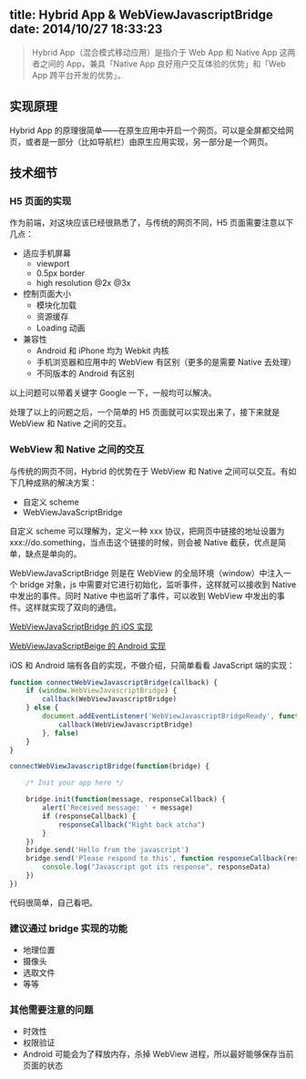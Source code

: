 title: Hybrid App & WebViewJavascriptBridge
date: 2014/10/27 18:33:23
---

> Hybrid App（混合模式移动应用）是指介于 Web App 和 Native App 这两者之间的 App，兼具「Native App 良好用户交互体验的优势」和「Web App 跨平台开发的优势」。

<!--more-->

## 实现原理

Hybrid App 的原理很简单——在原生应用中开启一个网页。可以是全屏都交给网页，或者是一部分（比如导航栏）由原生应用实现，另一部分是一个网页。

## 技术细节

### H5 页面的实现

作为前端，对这块应该已经很熟悉了，与传统的网页不同，H5 页面需要注意以下几点：

- 适应手机屏幕
    - viewport
    - 0.5px border
    - high resolution @2x @3x
- 控制页面大小
    - 模块化加载
    - 资源缓存
    - Loading 动画
- 兼容性
    - Android 和 iPhone 均为 Webkit 内核
    - 手机浏览器和应用中的 WebView 有区别（更多的是需要 Native 去处理）
    - 不同版本的 Android 有区别

以上问题可以带着关键字 Google 一下，一般均可以解决。

处理了以上的问题之后，一个简单的 H5 页面就可以实现出来了，接下来就是 WebView 和 Native 之间的交互。

### WebView 和 Native 之间的交互

与传统的网页不同，Hybrid 的优势在于 WebView 和 Native 之间可以交互。有如下几种成熟的解决方案：

- 自定义 scheme
- WebViewJavaScriptBridge

自定义 scheme 可以理解为，定义一种 xxx 协议，把网页中链接的地址设置为 xxx://do.something，当点击这个链接的时候，则会被 Native 截获，优点是简单，缺点是单向的。

WebViewJavaScriptBridge 则是在 WebView 的全局环境（window）中注入一个 bridge 对象，js 中需要对它进行初始化，监听事件，这样就可以接收到 Native 中发出的事件。同时 Native 中也监听了事件，可以收到 WebView 中发出的事件。这样就实现了双向的通信。

[WebViewJavaScriptBridge 的 iOS 实现](https://github.com/marcuswestin/WebViewJavascriptBridge)

[WebViewJavaScriptBeige 的 Android 实现](https://github.com/fangj/WebViewJavascriptBridge)

iOS 和 Android 端有各自的实现，不做介绍，只简单看看 JavaScript 端的实现：

```js
function connectWebViewJavascriptBridge(callback) {
    if (window.WebViewJavascriptBridge) {
        callback(WebViewJavascriptBridge)
    } else {
        document.addEventListener('WebViewJavascriptBridgeReady', function() {
            callback(WebViewJavascriptBridge)
        }, false)
    }
}

connectWebViewJavascriptBridge(function(bridge) {

    /* Init your app here */

    bridge.init(function(message, responseCallback) {
        alert('Received message: ' + message)
        if (responseCallback) {
            responseCallback("Right back atcha")
        }
    })
    bridge.send('Hello from the javascript')
    bridge.send('Please respond to this', function responseCallback(responseData) {
        console.log("Javascript got its response", responseData)
    })
})
```

代码很简单，自己看吧。

### 建议通过 bridge 实现的功能

- 地理位置
- 摄像头
- 选取文件
- 等等

### 其他需要注意的问题

- 时效性
- 权限验证
- Android 可能会为了释放内存，杀掉 WebView 进程，所以最好能够保存当前页面的状态


